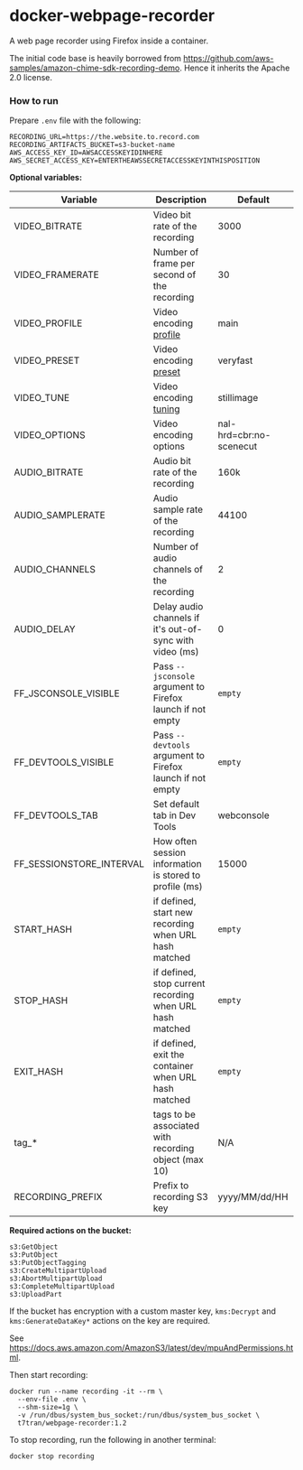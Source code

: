 # docker-webpage-recorder

A web page recorder using Firefox inside a container.

The initial code base is heavily borrowed from https://github.com/aws-samples/amazon-chime-sdk-recording-demo. Hence it inherits the Apache 2.0 license.

### How to run

Prepare `.env` file with the following:

	RECORDING_URL=https://the.website.to.record.com
	RECORDING_ARTIFACTS_BUCKET=s3-bucket-name
	AWS_ACCESS_KEY_ID=AWSACCESSKEYIDINHERE
	AWS_SECRET_ACCESS_KEY=ENTERTHEAWSSECRETACCESSKEYINTHISPOSITION

**Optional variables:**

| Variable                 | Description                                              | Default                 |
| ------------------------ | -------------------------------------------------------- | ----------------------- |
| VIDEO_BITRATE            | Video bit rate of the recording                          | 3000                    |
| VIDEO_FRAMERATE          | Number of frame per second of the recording              | 30                      |
| VIDEO_PROFILE            | Video encoding [profile][1]                              | main                    |
| VIDEO_PRESET             | Video encoding [preset][1]                               | veryfast                |
| VIDEO_TUNE               | Video encoding [tuning][1]                               | stillimage              |
| VIDEO_OPTIONS            | Video encoding options                                   | nal-hrd=cbr:no-scenecut |
| AUDIO_BITRATE            | Audio bit rate of the recording                          | 160k                    |
| AUDIO_SAMPLERATE         | Audio sample rate of the recording                       | 44100                   |
| AUDIO_CHANNELS           | Number of audio channels of the recording                | 2                       |
| AUDIO_DELAY              | Delay audio channels if it's out-of-sync with video (ms) | 0                       |
| FF_JSCONSOLE_VISIBLE     | Pass `--jsconsole` argument to Firefox launch if not empty | `empty`                  |
| FF_DEVTOOLS_VISIBLE      | Pass `--devtools` argument to Firefox launch if not empty  | `empty`                  |
| FF_DEVTOOLS_TAB          | Set default tab in Dev Tools                             | webconsole              |
| FF_SESSIONSTORE_INTERVAL | How often session information is stored to profile (ms)  | 15000                   |
| START_HASH               | if defined, start new recording when URL hash matched    | `empty`                  |
| STOP_HASH                | if defined, stop current recording when URL hash matched | `empty`                  |
| EXIT_HASH                | if defined, exit the container when URL hash matched     | `empty`                  |
| tag_*                    | tags to be associated with recording object (max 10)     | N/A                     |
| RECORDING_PREFIX         | Prefix to recording S3 key                               | yyyy/MM/dd/HH           |

[1]: https://trac.ffmpeg.org/wiki/Encode/H.264

**Required actions on the bucket:**

	s3:GetObject
	s3:PutObject
	s3:PutObjectTagging
	s3:CreateMultipartUpload
	s3:AbortMultipartUpload
	s3:CompleteMultipartUpload
	s3:UploadPart

If the bucket has encryption with a custom master key, `kms:Decrypt` and `kms:GenerateDataKey*` actions on the key are required.

See https://docs.aws.amazon.com/AmazonS3/latest/dev/mpuAndPermissions.html.

Then start recording:

	docker run --name recording -it --rm \
	  --env-file .env \
	  --shm-size=1g \
	  -v /run/dbus/system_bus_socket:/run/dbus/system_bus_socket \
	  t7tran/webpage-recorder:1.2

To stop recording, run the following in another terminal:

	docker stop recording